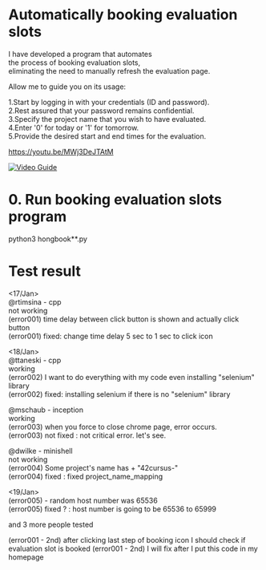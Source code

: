 

# Automatically booking evaluation slots  
  
I have developed a program that automates  
the process of booking evaluation slots,  
eliminating the need to manually refresh the evaluation page.  
  
Allow me to guide you on its usage:  
  
1.Start by logging in with your credentials (ID and password).  
2.Rest assured that your password remains confidential.  
3.Specify the project name that you wish to have evaluated.  
4.Enter '0' for today or '1' for tomorrow.  
5.Provide the desired start and end times for the evaluation.  
  
https://youtu.be/MWj3DeJTAtM  

[![Video Guide](https://img.youtube.com/vi/MWj3DeJTAtM/0.jpg)](https://www.youtube.com/watch?v=MWj3DeJTAtM)  
  
   
# 0. Run booking evaluation slots program  

python3 hongbook**.py  


# Test result  

<17/Jan>  
@rtimsina - cpp  
not working  
(error001) time delay between click button is shown and actually click button  
(error001) fixed: change time delay 5 sec to 1 sec to click icon  

<18/Jan>  
@ttaneski - cpp  
working  
(error002) I want to do everything with my code even installing "selenium" library  
(error002) fixed: installing selenium if there is no "selenium" library  

@mschaub - inception  
working  
(error003) when you force to close chrome page, error occurs.  
(error003) not fixed : not critical error. let's see.  

@dwilke - minishell  
not working  
(error004) Some project's name has + "42cursus-"  
(error004) fixed : fixed project_name_mapping  


<19/Jan>  
(error005) - random host number was 65536  
(error005) fixed ? : host number is going to be 65536 to 65999  

and 3 more people tested

(error001 - 2nd) after clicking last step of booking icon I should check if evaluation slot is booked
(error001 - 2nd) I will fix after I put this code in my homepage


